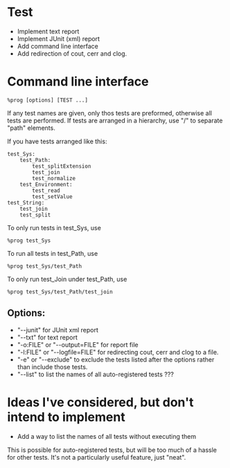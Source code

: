 Test
====
- Implement text report
- Implement JUnit (xml) report
- Add command line interface
- Add redirection of cout, cerr and clog.

Command line interface
======================
    %prog [options] [TEST ...]

If any test names are given, only thos tests are preformed, otherwise all tests are performed. If tests are arranged in a hierarchy, use "/" to separate "path" elements.

If you have tests arranged like this:

    test_Sys:
        test_Path:
            test_splitExtension
            test_join
            test_normalize
        test_Environment:
            test_read
            test_setValue
    test_String:
        test_join
        test_split

To only run tests in test_Sys, use

    %prog test_Sys

To run all tests in test_Path, use

    %prog test_Sys/test_Path

To only run test_Join under test_Path, use

    %prog test_Sys/test_Path/test_join

Options:
--------
- "--junit" for JUnit xml report
- "--txt" for text report
- "-o:FILE" or "--output=FILE" for report file
- "-l:FILE" or "--logfile=FILE" for redirecting cout, cerr and clog to a file.
- "-e" or "--exclude" to exclude the tests listed after the options rather than include those tests.
- "--list" to list the names of all auto-registered tests ???

Ideas I've considered, but don't intend to implement
====================================================
- Add a way to list the names of all tests without executing them

This is possible for auto-registered tests, but will be too much of a hassle for other tests. It's not a particularly useful feature, just "neat".